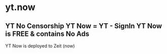 # yt.now
YT No Censorship
YT Now = YT - SignIn
YT Now is FREE & contains No Ads
---
YT Now is deployed to Zeit (now)
